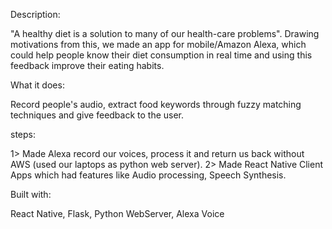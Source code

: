 Description:

"A healthy diet is a solution to many of our health-care problems". Drawing motivations from this, we made an app for mobile/Amazon Alexa, which could help people know their diet consumption in real time and using this feedback improve their eating habits.


What it does:

Record people's audio, extract food keywords through fuzzy matching techniques and give feedback to the user.

steps:

1> Made Alexa record our voices, process it and return us back without AWS (used our laptops as python web server). 
2> Made React Native Client Apps which had features like Audio processing, Speech Synthesis.


Built with:

React Native, Flask, Python WebServer, Alexa Voice
